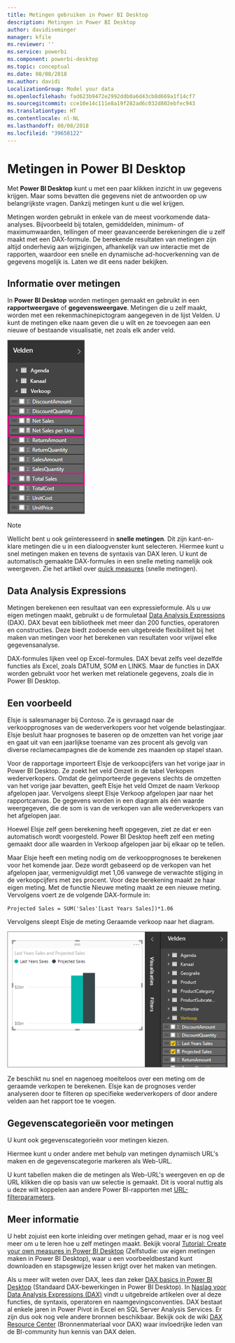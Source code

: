```yaml
---
title: Metingen gebruiken in Power BI Desktop
description: Metingen in Power BI Desktop
author: davidiseminger
manager: kfile
ms.reviewer: ''
ms.service: powerbi
ms.component: powerbi-desktop
ms.topic: conceptual
ms.date: 08/08/2018
ms.author: davidi
LocalizationGroup: Model your data
ms.openlocfilehash: fad623b9472e2992ddb0a6d43cb8d669a1f14cf7
ms.sourcegitcommit: cce10e14c111e8a19f282ad6c032d802ebfec943
ms.translationtype: HT
ms.contentlocale: nl-NL
ms.lasthandoff: 08/08/2018
ms.locfileid: "39658122"
---
```

# <a name="measures-in-power-bi-desktop"></a>Metingen in Power BI Desktop

Met **Power BI Desktop** kunt u met een paar klikken inzicht in uw gegevens krijgen. Maar soms bevatten die gegevens niet de antwoorden op uw belangrijkste vragen. Dankzij metingen kunt u die wel krijgen.

Metingen worden gebruikt in enkele van de meest voorkomende data-analyses. Bijvoorbeeld bij totalen, gemiddelden, minimum- of maximumwaarden, tellingen of meer geavanceerde berekeningen die u zelf maakt met een DAX-formule. De berekende resultaten van metingen zijn altijd onderhevig aan wijzigingen, afhankelijk van uw interactie met de rapporten, waardoor een snelle en dynamische ad-hocverkenning van de gegevens mogelijk is. Laten we dit eens nader bekijken.

## <a name="understanding-measures"></a>Informatie over metingen

In **Power BI Desktop** worden metingen gemaakt en gebruikt in een **rapportweergave** of **gegevensweergave**. Metingen die u zelf maakt, worden met een rekenmachinepictogram aangegeven in de lijst Velden. U kunt de metingen elke naam geven die u wilt en ze toevoegen aan een nieuwe of bestaande visualisatie, net zoals elk ander veld.

![](media/desktop-measures/measuresinpbid_measinfieldlist.png)

> [!NOTE]
> Wellicht bent u ook geïnteresseerd in **snelle metingen**. Dit zijn kant-en-klare metingen die u in een dialoogvenster kunt selecteren. Hiermee kunt u snel metingen maken en tevens de syntaxis van DAX leren. U kunt de automatisch gemaakte DAX-formules in een snelle meting namelijk ook weergeven. Zie het artikel over [quick measures](desktop-quick-measures.md) (snelle metingen).
> 
> 

## <a name="data-analysis-expressions"></a>Data Analysis Expressions

Metingen berekenen een resultaat van een expressieformule. Als u uw eigen metingen maakt, gebruikt u de formuletaal [Data Analysis Expressions](https://msdn.microsoft.com/library/gg413422.aspx) (DAX). DAX bevat een bibliotheek met meer dan 200 functies, operatoren en constructies. Deze biedt zodoende een uitgebreide flexibiliteit bij het maken van metingen voor het berekenen van resultaten voor vrijwel elke gegevensanalyse.

DAX-formules lijken veel op Excel-formules. DAX bevat zelfs veel dezelfde functies als Excel, zoals DATUM, SOM en LINKS. Maar de functies in DAX worden gebruikt voor het werken met relationele gegevens, zoals die in Power BI Desktop.

## <a name="lets-look-at-an-example"></a>Een voorbeeld
Elsje is salesmanager bij Contoso. Ze is gevraagd naar de verkoopprognoses van de wederverkopers voor het volgende belastingjaar. Elsje besluit haar prognoses te baseren op de omzetten van het vorige jaar en gaat uit van een jaarlijkse toename van zes procent als gevolg van diverse reclamecampagnes die de komende zes maanden op stapel staan.

Voor de rapportage importeert Elsje de verkoopcijfers van het vorige jaar in Power BI Desktop. Ze zoekt het veld Omzet in de tabel Verkopen wederverkopers. Omdat de geïmporteerde gegevens slechts de omzetten van het vorige jaar bevatten, geeft Elsje het veld Omzet de naam Verkoop afgelopen jaar. Vervolgens sleept Elsje Verkoop afgelopen jaar naar het rapportcanvas. De gegevens worden in een diagram als één waarde weergegeven, die de som is van de verkopen van alle wederverkopers van het afgelopen jaar.

Hoewel Elsje zelf geen berekening heeft opgegeven, ziet ze dat er een automatisch wordt voorgesteld. Power BI Desktop heeft zelf een meting gemaakt door alle waarden in Verkoop afgelopen jaar bij elkaar op te tellen.

Maar Elsje heeft een meting nodig om de verkoopprognoses te berekenen voor het komende jaar. Deze wordt gebaseerd op de verkopen van het afgelopen jaar, vermenigvuldigt met 1,06 vanwege de verwachte stijging in de verkoopcijfers met zes procent. Voor deze berekening maakt ze haar eigen meting. Met de functie Nieuwe meting maakt ze een nieuwe meting. Vervolgens voert ze de volgende DAX-formule in:

    Projected Sales = SUM('Sales'[Last Years Sales])*1.06

Vervolgens sleept Elsje de meting Geraamde verkoop naar het diagram.

![](media/desktop-measures/measuresinpbid_lastyearsales.png)

Ze beschikt nu snel en nagenoeg moeiteloos over een meting om de geraamde verkopen te berekenen. Elsje kan de prognoses verder analyseren door te filteren op specifieke wederverkopers of door andere velden aan het rapport toe te voegen.

## <a name="data-categories-for-measures"></a>Gegevenscategorieën voor metingen

U kunt ook gegevenscategorieën voor metingen kiezen. 

Hiermee kunt u onder andere met behulp van metingen dynamisch URL's maken en de gegevenscategorie markeren als Web-URL. 

U kunt tabellen maken die de metingen als Web-URL's weergeven en op de URL klikken die op basis van uw selectie is gemaakt. Dit is vooral nuttig als u deze wilt koppelen aan andere Power BI-rapporten met [URL-filterparameters](service-url-filters.md).

## <a name="learn-more"></a>Meer informatie
U hebt zojuist een korte inleiding over metingen gehad, maar er is nog veel meer om u te leren hoe u zelf metingen maakt. Bekijk vooral [Tutorial: Create your own measures in Power BI Desktop](desktop-tutorial-create-measures.md) (Zelfstudie: uw eigen metingen maken in Power BI Desktop), waar u een voorbeeldbestand kunt downloaden en stapsgewijze lessen krijgt over het maken van metingen.  

Als u meer wilt weten over DAX, lees dan zeker [DAX basics in Power BI Desktop](desktop-quickstart-learn-dax-basics.md) (Standaard DAX-bewerkingen in Power BI Desktop). In [Naslag voor Data Analysis Expressions (DAX)](https://msdn.microsoft.com/library/gg413422.aspx) vindt u uitgebreide artikelen over al deze functies, de syntaxis, operatoren en naamgevingsconventies. DAX bestaat al enkele jaren in Power Pivot in Excel en SQL Server Analysis Services. Er zijn dus ook nog vele andere bronnen beschikbaar. Bekijk ook de wiki [DAX Resource Center](http://social.technet.microsoft.com/wiki/contents/articles/1088.dax-resource-center.aspx) (Bronnenmateriaal voor DAX) waar invloedrijke leden van de BI-community hun kennis van DAX delen.



